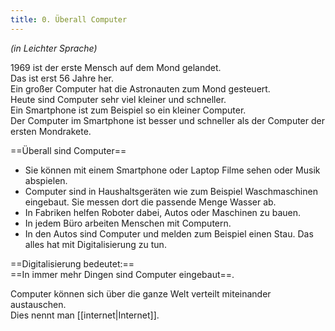 ```yaml
---
title: 0. Überall Computer
---
```


_(in Leichter Sprache)_  

1969 ist der erste Mensch auf dem Mond gelandet.  
Das ist erst 56 Jahre her.  
Ein großer Computer hat die Astronauten zum Mond gesteuert.  
Heute sind Computer sehr viel kleiner und schneller.  
Ein Smartphone ist zum Beispiel so ein kleiner Computer.  
Der Computer im Smartphone ist besser und schneller als der Computer der ersten Mondrakete.  
  
==Überall sind Computer==
- Sie können mit einem Smartphone oder Laptop Filme sehen oder Musik abspielen.  
- Computer sind in Haushaltsgeräten wie zum Beispiel Waschmaschinen eingebaut. Sie messen dort die passende Menge Wasser ab.
- In Fabriken helfen Roboter dabei, Autos oder Maschinen zu bauen. 
- In jedem Büro arbeiten Menschen mit Computern.
- In den Autos sind Computer und melden zum Beispiel einen Stau. 
Das alles hat mit Digitalisierung zu tun.

==Digitalisierung bedeutet:==  
==In immer mehr Dingen sind Computer eingebaut==.  

Computer können sich über die ganze Welt verteilt miteinander austauschen.  
Dies nennt man [[internet|Internet]].
